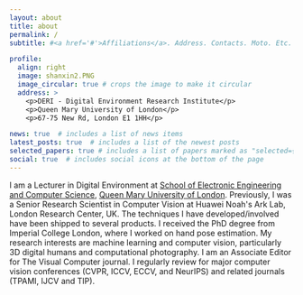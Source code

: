 ```yaml
---
layout: about
title: about
permalink: /
subtitle: #<a href='#'>Affiliations</a>. Address. Contacts. Moto. Etc.

profile:
  align: right
  image: shanxin2.PNG
  image_circular: true # crops the image to make it circular
  address: >
    <p>DERI - Digital Environment Research Institute</p>
    <p>Queen Mary University of London</p>
    <p>67-75 New Rd, London E1 1HH</p>

news: true  # includes a list of news items
latest_posts: true  # includes a list of the newest posts
selected_papers: true # includes a list of papers marked as "selected={true}"
social: true  # includes social icons at the bottom of the page
---
```


I am a Lecturer in Digital Environment at <a href="http://www.eecs.qmul.ac.uk/">School of Electronic Engineering and Computer Science</a>, <a href="https://www.qmul.ac.uk/">Queen Mary University of London</a>. Previously, I was a Senior Research Scientist in Computer Vision at Huawei Noah's Ark Lab, London Research Center, UK. The techniques I have developed/involved have been shipped to several products. I received the PhD degree from Imperial College London, where I worked on hand pose estimation. My research interests are machine learning and computer vision, particularly 3D digital humans and computational photography. I am an Associate Editor for The Visual Computer journal. I regularly review for major computer vision conferences (CVPR, ICCV, ECCV, and NeurIPS) and related journals (TPAMI, IJCV and TIP).

<!--             
#Hello, this is shanxin :)
#Write your biography here. Tell the world about yourself. Link to your favorite [subreddit](http://reddit.com). You can put a #picture in, too. The code is already in, just name your picture `prof_pic.jpg` and put it in the `img/` folder.

#Put your address / P.O. box / other info right below your picture. You can also disable any of these elements by editing #`profile` property of the YAML header of your `_pages/about.md`. Edit `_bibliography/papers.bib` and Jekyll will render your #[publications page](/al-folio/publications/) automatically.

#Link to your social media connections, too. This theme is set up to use [Font Awesome icons](http://fortawesome.github.io/Font-#Awesome/) and [Academicons](https://jpswalsh.github.io/academicons/), like the ones below. Add your Facebook, Twitter, #LinkedIn, Google Scholar, or just disable all of them.
-->